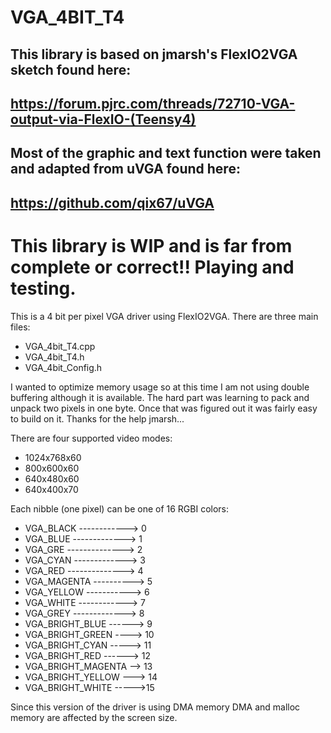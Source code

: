 # VGA_4BIT_T4

## This library is based on jmarsh's FlexIO2VGA sketch found here:

## https://forum.pjrc.com/threads/72710-VGA-output-via-FlexIO-(Teensy4)

## Most of the graphic and text function were taken and adapted from uVGA found here:

## https://github.com/qix67/uVGA
 
# This library is WIP and is far from complete or correct!! Playing and testing.

This is a 4 bit per pixel VGA driver using FlexIO2VGA. 
There are three main files:
- VGA_4bit_T4.cpp
- VGA_4bit_T4.h
- VGA_4bit_Config.h

I wanted to optimize memory usage so at this time I am not using double buffering although it is available. The hard part was learning to pack and unpack two pixels in one byte. Once that was figured out it was fairly easy to build on it. Thanks for the help jmarsh...

There are four supported video modes:
- 1024x768x60
- 800x600x60
- 640x480x60
- 640x400x70

Each nibble (one pixel) can be one of 16 RGBI colors:
-  VGA_BLACK ------------> 0
-  VGA_BLUE -------------> 1
-  VGA_GRE --------------> 2
-  VGA_CYAN -------------> 3
-  VGA_RED --------------> 4
-  VGA_MAGENTA ----------> 5
-  VGA_YELLOW -----------> 6
-  VGA_WHITE ------------> 7
-  VGA_GREY -------------> 8
-  VGA_BRIGHT_BLUE ------> 9
-  VGA_BRIGHT_GREEN ----> 10
-  VGA_BRIGHT_CYAN -----> 11
-  VGA_BRIGHT_RED ------> 12
-  VGA_BRIGHT_MAGENTA --> 13
-  VGA_BRIGHT_YELLOW ---> 14
-  VGA_BRIGHT_WHITE ----->15


Since this version of the driver is using DMA memory DMA and malloc memory are affected by the screen size.



